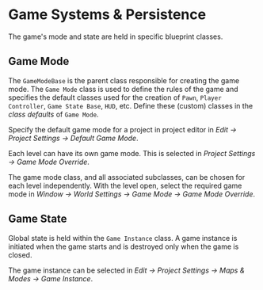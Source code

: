 # Game Systems & Persistence

The game's mode and state are held in specific blueprint classes.

## Game Mode
The `GameModeBase` is the parent class responsible for creating the game mode. The `Game Mode` class is used to define the rules of the game and specifies the default classes used for the creation of `Pawn`, `Player Controller`, `Game State Base`, `HUD`, etc.
Define these (custom) classes in the *class defaults* of `Game Mode`.

Specify the default game mode for a project in project editor in *Edit -> Project Settings -> Default Game Mode*.

Each level can have its own game mode. This is selected in *Project Settings -> Game Mode Override*.

The game mode class, and all associated subclasses, can be chosen for each level independently.
With the level open, select the required game mode in *Window -> World Settings -> Game Mode -> Game Mode Override*.

## Game State
Global state is held within the `Game Instance` class. A game instance is initiated when the game starts and is destroyed only when the game is closed.

The game instance can be selected in *Edit -> Project Settings -> Maps & Modes -> Game Instance*.
